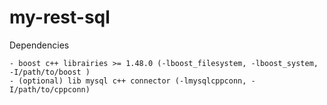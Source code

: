 my-rest-sql
===========

Dependencies

	- boost c++ librairies >= 1.48.0 (-lboost_filesystem, -lboost_system, -I/path/to/boost )
	- (optional) lib mysql c++ connector (-lmysqlcppconn, -I/path/to/cppconn)


